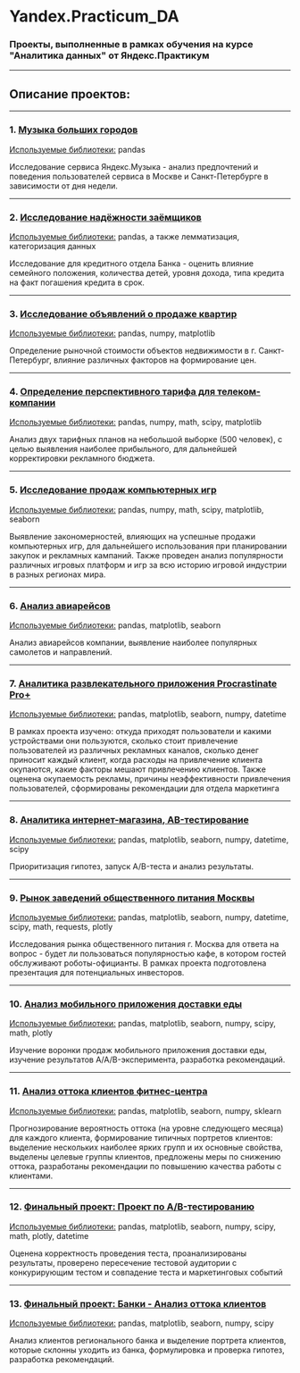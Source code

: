 # Yandex.Practicum_DA

### Проекты, выполненные в рамках обучения на курсе "Аналитика данных" от Яндекс.Практикум
__________________________________

## Описание проектов:
__________________________________

### 1. [Музыка больших городов](https://github.com/StarryMantella/Yandex.Practicum_DA/blob/main/01.%20Анализ%20Яндекс.Музыки%20в%20Москве%20и%20Санкт-Петербурге.ipynb)
<ins>Используемые библиотеки:</ins> pandas  

Исследование сервиса Яндекс.Музыка - анализ предпочтений и поведения пользователей сервиса в Москве и Санкт-Петербурге в зависимости от дня недели.
__________________________________

### 2. [Исследование надёжности заёмщиков](https://github.com/StarryMantella/Yandex.Practicum_DA/blob/main/02.%20Исследование%20надежности%20заемщиков.ipynb)
<ins>Используемые библиотеки:</ins> pandas, а также лемматизация, категоризация данных

Исследование для кредитного отдела Банка - оценить влияние семейного положения, количества детей, уровня дохода, типа кредита на факт погашения кредита в срок. 
__________________________________

### 3. [Исследование объявлений о продаже квартир](https://github.com/StarryMantella/Yandex.Practicum_DA/blob/main/03.%20%D0%98%D1%81%D1%81%D0%BB%D0%B5%D0%B4%D0%BE%D0%B2%D0%B0%D0%BD%D0%B8%D0%B5%20%D0%BE%D0%B1%D1%8A%D1%8F%D0%B2%D0%BB%D0%B5%D0%BD%D0%B8%D0%B8%CC%86%20%D0%BE%20%D0%BF%D1%80%D0%BE%D0%B4%D0%B0%D0%B6%D0%B5%20%D0%BA%D0%B2%D0%B0%D1%80%D1%82%D0%B8%D1%80.ipynb)
<ins>Используемые библиотеки:</ins> pandas, numpy, matplotlib

Определение рыночной стоимости объектов недвижимости в г. Санкт-Петербург, влияние различных факторов на формирование цен.
__________________________________

### 4. [Определение перспективного тарифа для телеком-компании](https://github.com/StarryMantella/Yandex.Practicum_DA/blob/main/04.%20Определение%20перспективного%20тарифа%20для%20телеком-компании.ipynb)
<ins>Используемые библиотеки:</ins> pandas, numpy, math, scipy, matplotlib

Анализ двух тарифных планов на небольшой выборке (500 человек), с целью выявления наиболее прибыльного, для дальнейшей корректировки рекламного бюджета.
__________________________________

### 5. [Исследование продаж компьютерных игр](https://github.com/StarryMantella/Yandex.Practicum_DA/blob/main/05.%20Исследование%20продаж%20компьютерных%20игр.ipynb)
<ins>Используемые библиотеки:</ins> pandas, numpy, math, scipy, matplotlib, seaborn

Выявление закономерностей, влияющих на успешные продажи компьютерных игр, для дальнейшего использования при планировании закупок и рекламных кампаний. Также проведен анализ популярности различных игровых платформ и игр за всю историю игровой индустрии в разных регионах мира.
__________________________________

### 6. [Анализ авиарейсов](https://github.com/StarryMantella/Yandex.Practicum_DA/blob/main/06.%20%D0%90%D0%BD%D0%B0%D0%BB%D0%B8%D0%B7%20%D0%B0%D0%B2%D0%B8%D0%B0%D1%80%D0%B5%D0%B8%CC%86%D1%81%D0%BE%D0%B2.ipynb)
<ins>Используемые библиотеки:</ins> pandas, matplotlib, seaborn

Анализ авиарейсов компании, выявление наиболее популярных самолетов и направлений.
__________________________________

### 7. [Аналитика развлекательного приложения Procrastinate Pro+](https://github.com/StarryMantella/Yandex.Practicum_DA/blob/main/07.%20Анализ%20приложения%20Procrastinate%20Pro%2B.ipynb)
<ins>Используемые библиотеки:</ins> pandas, matplotlib, seaborn, numpy, datetime

В рамках проекта изучено: откуда приходят пользователи и какими устройствами они пользуются, сколько стоит привлечение пользователей из различных рекламных каналов, сколько денег приносит каждый клиент, когда расходы на привлечение клиента окупаются, какие факторы мешают привлечению клиентов.
Также оценена окупаемость рекламы, причины неэффективности привлечения пользователей, сформированы рекомендации для отдела маркетинга
__________________________________

### 8. [Аналитика интернет-магазина, AB-тестирование](https://github.com/StarryMantella/Yandex.Practicum_DA/blob/main/08.Аналитика%20интернет-магазина%2C%20AB-тестирование.ipynb)
<ins>Используемые библиотеки:</ins> pandas, matplotlib, seaborn, numpy, datetime, scipy

Приоритизация гипотез, запуск A/B-теста и анализ результаты.
__________________________________

### 9. [Рынок заведений общественного питания Москвы](https://github.com/StarryMantella/Yandex.Practicum_DA/blob/main/09.%20%D0%90%D0%BD%D0%B0%D0%BB%D0%B8%D0%B7%20%D1%80%D1%8B%D0%BD%D0%BA%D0%B0%20%D0%B7%D0%B0%D0%B2%D0%B5%D0%B4%D0%B5%D0%BD%D0%B8%D0%B8%CC%86%20%D0%BE%D0%B1%D1%89%D0%B5%D1%81%D1%82%D0%B2%D0%B5%D0%BD%D0%BD%D0%BE%D0%B3%D0%BE%20%D0%BF%D0%B8%D1%82%D0%B0%D0%BD%D0%B8%D1%8F%20%D0%9C%D0%BE%D1%81%D0%BA%D0%B2%D1%8B.ipynb)
<ins>Используемые библиотеки:</ins> pandas, matplotlib, seaborn, numpy, datetime, scipy, math, requests, plotly

Исследования рынка общественного питания г. Москва для ответа на вопрос - будет ли пользоваться популярностью кафе, в котором гостей обслуживают роботы-официанты. В рамках проекта подготовлена презентация для потенциальных инвесторов.
__________________________________

### 10. [Анализ мобильного приложения доставки еды](https://github.com/StarryMantella/Yandex.Practicum_DA/blob/main/10.%20Анализ%20мобильного%20приложения%20доставки%20еды.ipynb)
<ins>Используемые библиотеки:</ins> pandas, matplotlib, seaborn, numpy, scipy, math, plotly

Изучение воронки продаж мобильного приложения доставки еды, изучение результатов A/A/B-эксперимента, разработка рекомендаций.
__________________________________

### 11. [Анализ оттока клиентов фитнес-центра](https://github.com/StarryMantella/Yandex.Practicum_DA/blob/main/11.%20Анализ%20оттока%20клиентов%20фитнес-центра.ipynb)
<ins>Используемые библиотеки:</ins> pandas, matplotlib, seaborn, numpy, sklearn

Прогнозирование вероятность оттока (на уровне следующего месяца) для каждого клиента, формирование типичных портретов клиентов: выделение нескольких наиболее ярких групп и их основные свойства, выделены целевые группы клиентов, предложены меры по снижению оттока, разработаны рекомендации по повышению качества работы с клиентами.
__________________________________

### 12. [Финальный проект: Проект по А/B-тестированию](https://github.com/StarryMantella/Yandex.Practicum_DA/blob/main/12.%20%D0%A4%D0%B8%D0%BD%D0%B0%D0%BB%D1%8C%D0%BD%D1%8B%D0%B8%CC%86%20%D0%BF%D1%80%D0%BE%D0%B5%D0%BA%D1%82%20-%20AB%20%D1%82%D0%B5%D1%81%D1%82%D0%B8%D1%80%D0%BE%D0%B2%D0%B0%D0%BD%D0%B8%D0%B5.ipynb)
<ins>Используемые библиотеки:</ins> pandas, matplotlib, seaborn, numpy, scipy, math, plotly, datetime

Оценена корректность проведения теста, проанализированы результаты, проверено пересечение тестовой аудитории с конкурирующим тестом и совпадение теста и маркетинговых событий
__________________________________

### 13. [Финальный проект: Банки - Анализ оттока клиентов](https://github.com/StarryMantella/Yandex.Practicum_DA/blob/main/12.%20%D0%A4%D0%B8%D0%BD%D0%B0%D0%BB%D1%8C%D0%BD%D1%8B%D0%B8%CC%86%20%D0%BF%D1%80%D0%BE%D0%B5%D0%BA%D1%82%20-%20AB%20%D1%82%D0%B5%D1%81%D1%82%D0%B8%D1%80%D0%BE%D0%B2%D0%B0%D0%BD%D0%B8%D0%B5.ipynb)
<ins>Используемые библиотеки:</ins> pandas, matplotlib, seaborn, numpy, scipy

Анализ клиентов регионального банка и выделение портрета клиентов, которые склонны уходить из банка, формулировка и проверка гипотез, разработка рекомендаций.
